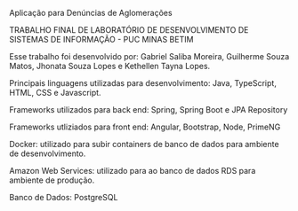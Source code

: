 Aplicação para Denúncias de Aglomerações

TRABALHO FINAL DE LABORATÓRIO DE DESENVOLVIMENTO DE SISTEMAS DE INFORMAÇÃO - PUC MINAS BETIM

Esse trabalho foi desenvolvido por: Gabriel Saliba Moreira, Guilherme Souza Matos, Jhonata Souza Lopes e Kethellen Tayna Lopes.



Principais linguagens utilizadas para desenvolvimento: Java, TypeScript, HTML, CSS e Javascript.

Frameworks utilizados para back end: Spring, Spring Boot e JPA Repository

Frameworks utliziados para front end: Angular, Bootstrap, Node, PrimeNG

Docker: utilizado para subir containers de banco de dados para ambiente de desenvolvimento.

Amazon Web Services: utilizado para ao banco de dados RDS para ambiente de produção. 

Banco de Dados: PostgreSQL
